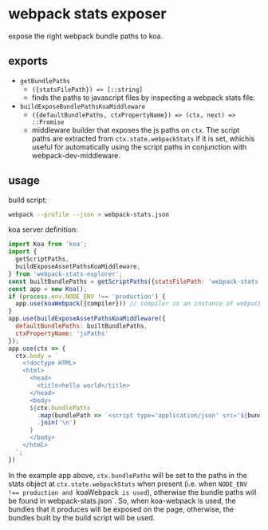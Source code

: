 # webpack stats exposer

expose the right webpack bundle paths to koa.

## exports
* `getBundlePaths`
  * `({statsFilePath}) => [::string]`
  * finds the paths to javascript files by inspecting a webpack stats file: 
* `buildExposeBundlePathsKoaMiddleware`
  * `({defaultBundlePaths, ctxPropertyName}) => (ctx, next) => ::Promise`
  * middleware builder that exposes the js paths on `ctx`. The script paths are extracted from `ctx.state.webpackStats` if it is set, whichis useful for automatically using the script paths in conjunction with webpack-dev-middleware.

## usage

build script:
```sh
webpack --profile --json > webpack-stats.json
```

koa server definition:
```js
import Koa from 'koa';
import {
  getScriptPaths,
  buildExposeAssetPathsKoaMiddleware,
} from 'webpack-stats-explorer';
const builtBundlePaths = getScriptPaths({statsFilePath: 'webpack-stats.json'})
const app = new Koa();
if (process.env.NODE_ENV !== 'production') {
  app.use(koaWebpack({compiler})) // compiler is an instance of webpack(config)
}
app.use(buildExposeAssetPathsKoaMiddleware({
  defaultBundlePaths: builtBundlePaths,
  ctxPropertyName: 'jsPaths'
});
app.use(ctx => {
  ctx.body = `
    <!doctype HTML>
    <html>
      <head>
        <title>hello world</title>
      </head>
      <body>
      ${ctx.bundlePaths
        .map(bundlePath => `<script type='application/json' src='${bundlePath}' ></script>`)
        .join('\n')
      }
      </body>
    </html>
  `;
})
```
In the example app above, `ctx.bundlePaths` will be set to the paths in the stats object at `ctx.state.webpackStats` when present (i.e. when `NODE_ENV !== production and `koaWebpack` is used`), otherwise the bundle paths will be found in  webpack-stats.json`.
So, when koa-webpack is used, the bundles that it produces will be exposed on the page, otherwise, the bundles built by the build script will be used.
